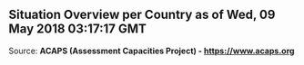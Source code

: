 ## Situation Overview per Country as of Wed, 09 May 2018 03:17:17 GMT

Source: **ACAPS (Assessment Capacities Project) - https://www.acaps.org**